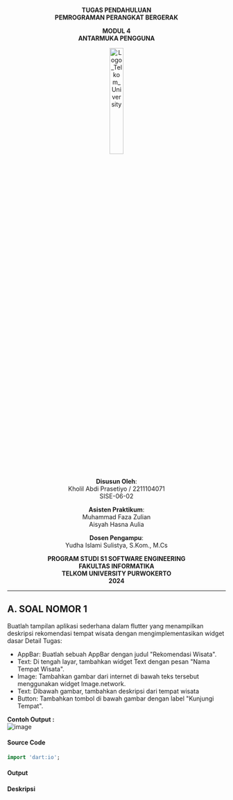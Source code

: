 <div align="center">

**TUGAS PENDAHULUAN**  
**PEMROGRAMAN PERANGKAT BERGERAK**

**MODUL 4**  
**ANTARMUKA PENGGUNA**

<img src="https://github.com/user-attachments/assets/8ffbc3d9-1f18-4a72-8723-692ba5757f0c" alt="Logo_Telkom_University" width="25%">

**Disusun Oleh**:  
Kholil Abdi Prasetiyo / 2211104071  
SISE-06-02

**Asisten Praktikum**:  
Muhammad Faza Zulian  
Aisyah Hasna Aulia

**Dosen Pengampu**:  
Yudha Islami Sulistya, S.Kom., M.Cs

**PROGRAM STUDI S1 SOFTWARE ENGINEERING**  
**FAKULTAS INFORMATIKA**  
**TELKOM UNIVERSITY PURWOKERTO**  
**2024**
</div>

---

## A. SOAL NOMOR 1
Buatlah tampilan aplikasi sederhana dalam flutter yang menampilkan deskripsi
rekomendasi tempat wisata dengan mengimplementasikan widget dasar
Detail Tugas:
- AppBar: Buatlah sebuah AppBar dengan judul "Rekomendasi Wisata".
- Text: Di tengah layar, tambahkan widget Text dengan pesan "Nama Tempat
Wisata".
- Image: Tambahkan gambar dari internet di bawah teks tersebut menggunakan
widget Image.network.
- Text: Dibawah gambar, tambahkan deskripsi dari tempat wisata
- Button: Tambahkan tombol di bawah gambar dengan label "Kunjungi Tempat".

**Contoh Output :**  
![image](https://github.com/user-attachments/assets/5b8fe0d0-ad02-429f-84d1-bb4a4a7b3a34)

#### Source Code
```dart
import 'dart:io';
```
#### Output

#### Deskripsi
